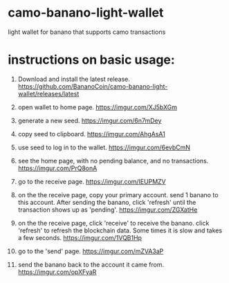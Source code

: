 # camo-banano-light-wallet
light wallet for banano that supports camo transactions

# instructions on basic usage:

1. Download and install the latest release.
https://github.com/BananoCoin/camo-banano-light-wallet/releases/latest

2. open wallet to home page.
https://imgur.com/XJ5bXGm

3. generate a new seed.
https://imgur.com/6n7mDey

4. copy seed to clipboard.
https://imgur.com/AhgAsA1

5. use seed to log in to the wallet.
https://imgur.com/6evbCmN

6. see the home page, with no pending balance, and no transactions.
https://imgur.com/PrQ8onA

7. go to the receive page.
https://imgur.com/IEUPMZV

8. on the the receive page, copy your primary account. send 1 banano to this account. After sending the banano, click 'refresh' until the transaction shows up as 'pending'.
https://imgur.com/ZGXatHe

9. on the the receive page, click 'receive' to receive the banano. click 'refresh' to refresh the blockchain data. Some times it is slow and takes a few seconds.
https://imgur.com/1VQB1Hp

10. go to the 'send' page.
https://imgur.com/mZVA3aP

11. send the banano back to the account it came from.
https://imgur.com/opXFyaR
